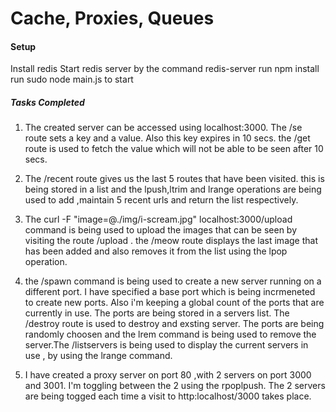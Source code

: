 Cache, Proxies, Queues
=========================

#### Setup

Install redis
Start redis server by the command redis-server
run npm install
run sudo node main.js to start

##### Tasks Completed

1. The created server can be accessed using localhost:3000. The /se route sets a key and a value. Also this key expires in 10 secs. the /get route is used to fetch the value which will not be able to be seen after 10 secs. 

2. The /recent route gives us the last 5 routes that have been visited. this is being stored in a list and the lpush,ltrim and lrange operations are being used to add ,maintain 5 recent urls and return the list respectively.

3. The curl -F "image=@./img/i-scream.jpg" localhost:3000/upload command is being used to upload the images that can be seen by visiting the route /upload . the /meow route displays the last image that has been added and also removes it from the list using the lpop operation.

4. the /spawn command is being used to create a new server running on a different port. I have specified a base port which is being incrmeneted to create new ports. Also i'm keeping a global count of the ports that are currently in use. The ports are being stored in a servers list. The /destroy route is used to destroy and exsting server. The ports are being randomly choosen and the lrem command is being used to remove the server.The /listservers is being used to display the current servers in use , by using the lrange command.

5. I have created a proxy server on port 80 ,with 2 servers on port 3000 and 3001. I'm toggling between the 2 using the rpoplpush. The 2 servers are being togged each time a visit to http:localhost/3000 takes place. 

